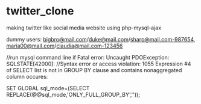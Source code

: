 # twitter_clone
making twitter like social media website using php-mysql-ajax

dummy users:
bigbro@mail.com/duke@mail.com/sharp@mail.com-987654, maria00@mail.com/claudia@mail.com-123456


 //run mysql command line if Fatal error: Uncaught PDOException: SQLSTATE[42000]: 
 //Syntax error or access violation: 1055 Expression #4 of SELECT list is not in GROUP BY clause and contains nonaggregated column occures: 
 
 SET GLOBAL sql_mode=(SELECT REPLACE(@@sql_mode,'ONLY_FULL_GROUP_BY','')); 
